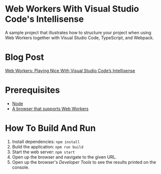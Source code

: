 # Web Workers With Visual Studio Code's Intellisense
A sample project that illustrates how to structure your project when using Web Workers together with Visual Studio Code, TypeScript, and Webpack.

# Blog Post
[Web Workers: Playing Nice With Visual Studio Code’s Intellisense](https://github.com/atamocius/Web-Workers-With-Visual-Studio-Code-s-Intellisense/wiki/Web-Workers:-Playing-Nice-With-Visual-Studio-Code%E2%80%99s-Intellisense)

# Prerequisites
* [Node](https://nodejs.org/en/)
* [A browser that supports Web Workers](http://caniuse.com/#feat=webworkers)

# How To Build And Run
1. Install dependencies: `npm install`
2. Build the application: `npm run build`
3. Start the web server: `npm start`
4. Open up the browser and navigate to the given URL.
5. Open up the browser's *Developer Tools* to see the results printed on the console.
